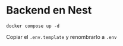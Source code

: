 # Backend en Nest

```
docker compose up -d
```

Copiar el ```.env.template``` y renombrarlo a ```.env```